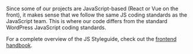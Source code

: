 Since some of our projects are JavaScript-based (React or Vue on the front), it makes sense that we follow the same JS coding standards as the JavaScript team. This is where our code differs from the standard WordPress JavaScript coding standards.

For a complete overview of the JS Styleguide, check out the [frontend handbook](https://infinum.com/handbook/books/frontend/javascript/styleguide).
